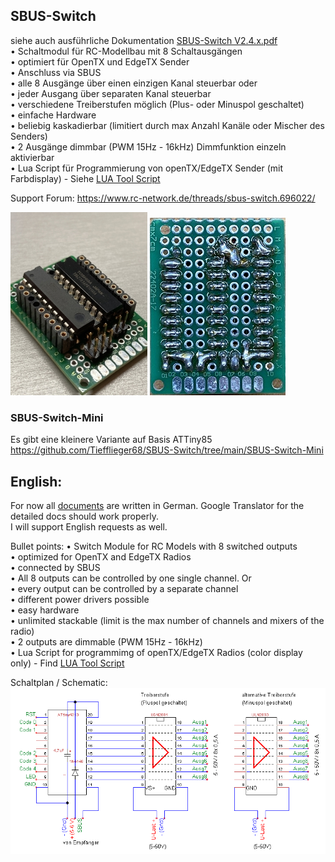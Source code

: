 ## SBUS-Switch  
siehe auch ausführliche Dokumentation [SBUS-Switch V2.4.x.pdf](docs)  
• Schaltmodul für RC-Modellbau mit 8 Schaltausgängen  
• optimiert für OpenTX und EdgeTX Sender  
• Anschluss via SBUS  
• alle 8 Ausgänge über einen einzigen Kanal steuerbar oder  
• jeder Ausgang über separaten Kanal steuerbar  
• verschiedene Treiberstufen möglich (Plus- oder Minuspol geschaltet)  
• einfache Hardware  
• beliebig kaskadierbar (limitiert durch max Anzahl Kanäle oder Mischer des Senders)  
• 2 Ausgänge dimmbar (PWM 15Hz - 16kHz) Dimmfunktion einzeln aktivierbar  
• Lua Script für Programmierung von openTX/EdgeTX Sender (mit Farbdisplay) - Siehe [LUA Tool Script](https://github.com/Tiefflieger68/SBUS-Switch/tree/main/LUA%20Tool%20Script)  

Support Forum:
https://www.rc-network.de/threads/sbus-switch.696022/

![image lost ?](pics/20201114_183343395_mini.jpg)
![image lost ?](pics/20211119_203742467_mini.jpg) 

### SBUS-Switch-Mini  
Es gibt eine kleinere Variante auf Basis ATTiny85  
https://github.com/Tiefflieger68/SBUS-Switch/tree/main/SBUS-Switch-Mini  


## English:  
For now all [documents](docs) are written in German. Google Translator for the detailed docs should work properly.  
I will support English requests as well.  

Bullet points:
• Switch Module for RC Models with 8 switched outputs  
• optimized for OpenTX and EdgeTX Radios  
• connected by SBUS  
• All 8 outputs can be controlled by one single channel. Or  
• every output can be controlled by a separate channel  
• different power drivers possible  
• easy hardware  
• unlimited stackable (limit is the max number of channels and mixers of the radio)  
• 2 outputs are dimmable (PWM 15Hz - 16kHz)  
• Lua Script for programmimg of openTX/EdgeTX Radios (color display only) - Find [LUA Tool Script](https://github.com/Tiefflieger68/SBUS-Switch/tree/main/LUA%20Tool%20Script)  

Schaltplan / Schematic:  
![image lost ?](pics/SBUS-Switch%20V2.2%20cut.png)

